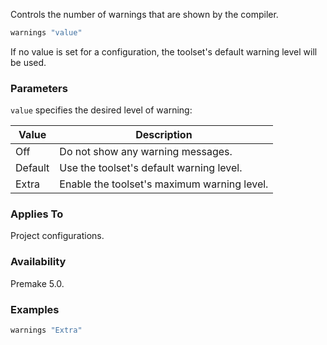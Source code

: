Controls the number of warnings that are shown by the compiler.

```lua
warnings "value"
```

If no value is set for a configuration, the toolset's default warning level will be used.

### Parameters ###

`value` specifies the desired level of warning:

| Value       | Description                                            |
|-------------|--------------------------------------------------------|
| Off         | Do not show any warning messages.                      |
| Default     | Use the toolset's default warning level.               |
| Extra       | Enable the toolset's maximum warning level.            |

### Applies To ###

Project configurations.

### Availability ###

Premake 5.0.

### Examples ###

```lua
warnings "Extra"
```
